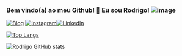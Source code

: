 ### Bem vindo(a) ao meu Github! 👋 Eu sou Rodrigo! ![image](https://emojipedia-us.s3.amazonaws.com/source/skype/289/winking-face_1f609.png)


[![Blog](https://img.shields.io/website?label=rodrigosanchezortega.com&style=for-the-badge&url=https://rodrigo-sanchez-ortega-45df42.netlify.app/)](https://rodrigo-sanchez-ortega-45df42.netlify.app)   [![Instagram](https://img.shields.io/badge/Instagram-E4405F?style=for-the-badge&logo=instagram&logoColor=white)](https://www.instagram.com/rodrigo_cyb35/)[![LinkedIn](https://img.shields.io/badge/LinkedIn-0077B5?style=for-the-badge&logo=linkedin&logoColor=white)](https://www.linkedin.com/in/rodrigo-sanchez-ortega-145b4820a/)

[![Top Langs](https://github-readme-stats.vercel.app/api/top-langs/?username=Cyberdrick&layout=compact)](https://github.com/anuraghazra/github-readme-stats)

![Rodrigo GitHub stats](https://github-readme-stats.vercel.app/api?username=Cyberdrick&show_icons=true&theme=radical)
